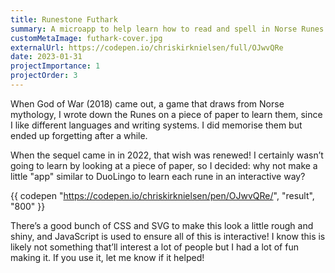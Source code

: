 ```yaml
---
title: Runestone Futhark
summary: A microapp to help learn how to read and spell in Norse Runes
customMetaImage: futhark-cover.jpg
externalUrl: https://codepen.io/chriskirknielsen/full/OJwvQRe
date: 2023-01-31
projectImportance: 1
projectOrder: 3
---
```


When God of War (2018) came out, a game that draws from Norse mythology, I wrote down the Runes on a piece of paper to learn them, since I like different languages and writing systems. I did memorise them but ended up forgetting after a while.

When the sequel came in in 2022, that wish was renewed! I certainly wasn’t going to learn by looking at a piece of paper, so I decided: why not make a little "app" similar to DuoLingo to learn each rune in an interactive way?

{{ codepen "https://codepen.io/chriskirknielsen/pen/OJwvQRe/", "result", "800" }}

There’s a good bunch of CSS and SVG to make this look a little rough and shiny, and JavaScript is used to ensure all of this is interactive! I know this is likely not something that’ll interest a lot of people but I had a lot of fun making it. If you use it, let me know if it helped!
